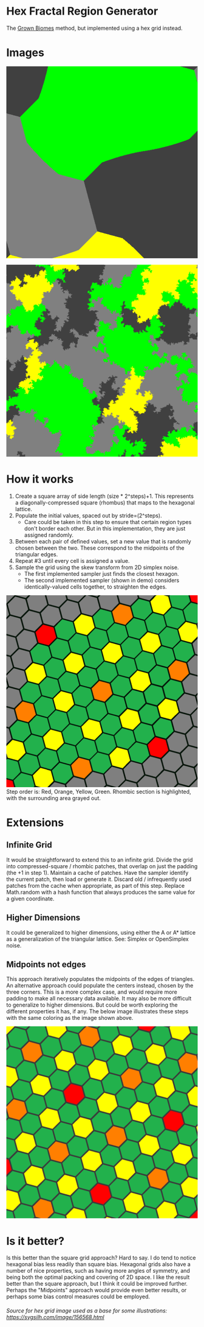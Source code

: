 # Hex Fractal Region Generator
The [Grown Biomes](http://mc-server.xoft.cz/docs/Generator.html#biome.grown) method, but implemented using a hex grid instead.

# Images

![Steps](images/hexsteps.gif?raw=true)

![Bigger Area](images/hexbigger.png?raw=true)

# How it works

1. Create a square array of side length (size * 2^steps)+1. This represents a diagonally-compressed square (rhombus) that maps to the hexagonal lattice.
2. Populate the initial values, spaced out by stride=(2^steps).
    * Care could be taken in this step to ensure that certain region types don't border each other. But in this implementation, they are just assigned randomly.
3. Between each pair of defined values, set a new value that is randomly chosen between the two. These correspond to the midpoints of the triangular edges.
4. Repeat #3 until every cell is assigned a value.
5. Sample the grid using the skew transform from 2D simplex noise.
    * The first implemented sampler just finds the closest hexagon.
    * The second implemented sampler (shown in demo) considers identically-valued cells together, to straighten the edges.

![Steps](images/hexsteps.png?raw=true)
Step order is: Red, Orange, Yellow, Green. Rhombic section is highlighted, with the surrounding area grayed out.

# Extensions

## Infinite Grid
It would be straightforward to extend this to an infinite grid. Divide the grid into compressed-square / rhombic patches, that overlap on just the padding (the +1 in step 1). Maintain a cache of patches. Have the sampler identify the current patch, then load or generate it. Discard old / infrequently used patches from the cache when appropriate, as part of this step. Replace Math.random with a hash function that always produces the same value for a given coordinate.

## Higher Dimensions
It could be generalized to higher dimensions, using either the A or A* lattice as a generalization of the triangular lattice. See: Simplex or OpenSimplex noise.

## Midpoints not edges
This approach iteratively populates the midpoints of the edges of triangles. An alternative approach could populate the centers instead, chosen by the three corners. This is a more complex case, and would require more padding to make all necessary data available. It may also be more difficult to generalize to higher dimensions. But could be worth exploring the different properties it has, if any. The below image illustrates these steps with the same coloring as the image shown above.

![Midpoint Steps](images/hexstepstri.png?raw=true)

# Is it better?

Is this better than the square grid approach? Hard to say. I do tend to notice hexagonal bias less readily than square bias. Hexagonal grids also have a number of nice properties, such as having more angles of symmetry, and being both the optimal packing and covering of 2D space. I like the result better than the square approach, but I think it could be improved further. Perhaps the "Midpoints" approach would provide even better results, or perhaps some bias control measures could be employed.

###### Source for hex grid image used as a base for some illustrations: https://svgsilh.com/image/156568.html
